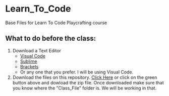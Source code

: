 # Learn_To_Code
 Base Files for Learn To Code Playcrafting course  
## What to do before the class:
1. Download a Text Editor  
   - [Visual Code](https://code.visualstudio.com/)  
   - [Sublime](https://www.sublimetext.com/)  
   - [Brackets](http://brackets.io/)  
   - Or any one that you prefer. I  will be using Visual Code.  
2. Download the files on this repository. [Click Here](https://github.com/mtc9417/Learn_To_Code/archive/master.zip)
or click on the green button above and dowload the zip file. Once downloaded make sure that you know where the
"Class_File" folder is. We will be working in that.
